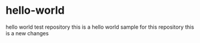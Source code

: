 # hello-world
hello world test repository
this is a hello world sample for this repository
this is a new changes
